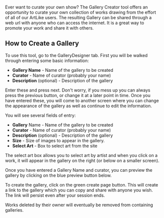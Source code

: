 Ever want to curate your own show?  The Gallery Creator tool offers an opportunity to curate your own collection of works drawing from the effort of all of our ArtLike users.  The resulting Gallery can be shared through a web url with anyone who can access the internet.  It is a great way to promote your work and share it with others.

How to Create a Gallery
--------

To use this tool, go to the GalleryDesigner tab.  First you will be walked through entering some basic information:

* **Gallery Name** - Name of the gallery to be created
* **Curator** - Name of curator (probably your name)
* **Description** (optional) - Description of the gallery

Enter these and press next.  Don't worry, if you mess up you can always press the previous button, or change it at a later point in time.  Once you have entered these, you will come to another screen where you can change the appearance of the gallery as well as continue to edit the information.


 You will see several fields of entry:

* **Gallery** Name - Name of the gallery to be created
* **Curator** - Name of curator (probably your name)
* **Description** (optional) - Description of the gallery
* **Size** - Size of images to appear in the gallery.
* **Select Art** - Box to select art from the site

The select art box allows you to select art by artist and when you click on a
work, it will appear in the gallery on the right (or below on a smaller screen).

Once you have entered a Gallery Name and curator, you can preview the gallery by clicking on the blue preview button below.

To create the gallery, click on the green create page button.  This will create a link to the gallery which you can copy and share with anyone you wish.  The link will persist even after your session ends.

 Works deleted by their owner will eventually be removed from containing galleries.
